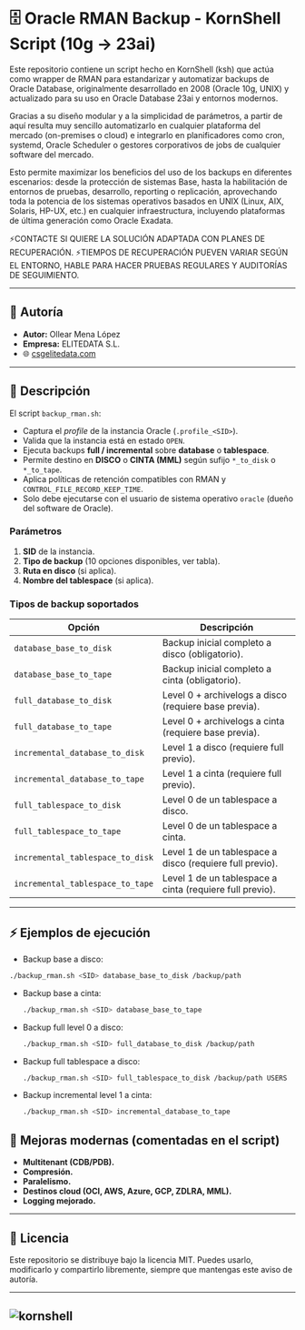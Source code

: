 # 🗄️ Oracle RMAN Backup - KornShell Script (10g → 23ai)

Este repositorio contiene un script hecho en KornShell (ksh) que actúa como wrapper de RMAN para estandarizar y automatizar backups de Oracle Database, originalmente desarrollado en 2008 (Oracle 10g, UNIX) y actualizado para su uso en Oracle Database 23ai y entornos modernos.

Gracias a su diseño modular y a la simplicidad de parámetros, a partir de aquí resulta muy sencillo automatizarlo en cualquier plataforma del mercado (on-premises o cloud) e integrarlo en planificadores como cron, systemd, Oracle Scheduler o gestores corporativos de jobs de cualquier software del mercado.

Esto permite maximizar los beneficios del uso de los backups en diferentes escenarios: desde la protección de sistemas Base, hasta la habilitación de entornos de pruebas, desarrollo, reporting o replicación, aprovechando toda la potencia de los sistemas operativos basados en UNIX (Linux, AIX, Solaris, HP-UX, etc.) en cualquier infraestructura, incluyendo plataformas de última generación como Oracle Exadata.

⚡CONTACTE SI QUIERE LA SOLUCIÓN ADAPTADA CON PLANES DE RECUPERACIÓN. 
        ⚡TIEMPOS DE RECUPERACIÓN PUEVEN VARIAR SEGÚN EL ENTORNO, HABLE PARA HACER PRUEBAS REGULARES Y AUDITORÍAS DE SEGUIMIENTO.

---

## 👤 Autoría

- **Autor:** Ollear Mena López  
- **Empresa:** ELITEDATA S.L.  
- 🌐 [csgelitedata.com](https://csgelitedata.com)  

---

## 📖 Descripción

El script `backup_rman.sh`:
- Captura el *profile* de la instancia Oracle (`.profile_<SID>`).  
- Valida que la instancia está en estado `OPEN`.  
- Ejecuta backups **full / incremental** sobre **database** o **tablespace**.  
- Permite destino en **DISCO** o **CINTA (MML)** según sufijo `*_to_disk` o `*_to_tape`.  
- Aplica políticas de retención compatibles con RMAN y `CONTROL_FILE_RECORD_KEEP_TIME`.  
- Solo debe ejecutarse con el usuario de sistema operativo `oracle` (dueño del software de Oracle).

### Parámetros
1. **SID** de la instancia.  
2. **Tipo de backup** (10 opciones disponibles, ver tabla).  
3. **Ruta en disco** (si aplica).  
4. **Nombre del tablespace** (si aplica).  

### Tipos de backup soportados
| Opción | Descripción |
|--------|-------------|
| `database_base_to_disk` | Backup inicial completo a disco (obligatorio). |
| `database_base_to_tape` | Backup inicial completo a cinta (obligatorio). |
| `full_database_to_disk` | Level 0 + archivelogs a disco (requiere base previa). |
| `full_database_to_tape` | Level 0 + archivelogs a cinta (requiere base previa). |
| `incremental_database_to_disk` | Level 1 a disco (requiere full previo). |
| `incremental_database_to_tape` | Level 1 a cinta (requiere full previo). |
| `full_tablespace_to_disk` | Level 0 de un tablespace a disco. |
| `full_tablespace_to_tape` | Level 0 de un tablespace a cinta. |
| `incremental_tablespace_to_disk` | Level 1 de un tablespace a disco (requiere full previo). |
| `incremental_tablespace_to_tape` | Level 1 de un tablespace a cinta (requiere full previo). |

---

## ⚡ Ejemplos de ejecución


* Backup base a disco: 

 ```bash
 ./backup_rman.sh <SID> database_base_to_disk /backup/path
 ```
* Backup base a cinta:

  ```bash
  ./backup_rman.sh <SID> database_base_to_tape
  ```
* Backup full level 0 a disco:

  ```bash
  ./backup_rman.sh <SID> full_database_to_disk /backup/path
  ```
* Backup full tablespace a disco:

  ```bash
  ./backup_rman.sh <SID> full_tablespace_to_disk /backup/path USERS
  ```
* Backup incremental level 1 a cinta:

  ```bash
  ./backup_rman.sh <SID> incremental_database_to_tape
  ```

## 🔧 Mejoras modernas (comentadas en el script)

* **Multitenant (CDB/PDB).**
* **Compresión.**
* **Paralelismo.**
* **Destinos cloud (OCI, AWS, Azure, GCP, ZDLRA, MML).**
* **Logging mejorado.**

---

## 📜 Licencia

Este repositorio se distribuye bajo la licencia MIT.
Puedes usarlo, modificarlo y compartirlo libremente, siempre que mantengas este aviso de autoría.

---
![kornshell](https://github.com/user-attachments/assets/af77bd08-49da-4e69-9180-76843ed37cd4)
---
